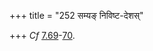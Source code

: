 +++
title = "252 सम्यङ् निविष्ट-देशस्"

+++
*Cf*
[7.69](/hinduism/book/manusmriti-with-the-commentary-of-medhatithi/d/doc200732.html)-[70](/hinduism/book/manusmriti-with-the-commentary-of-medhatithi/d/doc200733.html).


